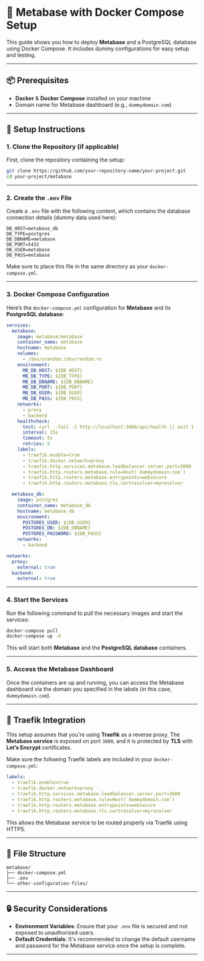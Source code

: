 # 🚀 Metabase with Docker Compose Setup

This guide shows you how to deploy **Metabase** and a PostgreSQL database using Docker Compose. It includes dummy configurations for easy setup and testing.

---

## 📦 Prerequisites

- **Docker** & **Docker Compose** installed on your machine
- Domain name for Metabase dashboard (e.g., `dummydomain.com`)

---

## 🔧 Setup Instructions

### 1. Clone the Repository (if applicable)

First, clone the repository containing the setup:

```bash
git clone https://github.com/your-repository-name/your-project.git
cd your-project/metabase
```

---

### 2. Create the `.env` File

Create a `.env` file with the following content, which contains the database connection details (dummy data used here):

```env
DB_HOST=metabase_db
DB_TYPE=postgres
DB_DBNAME=metabase
DB_PORT=5432
DB_USER=metabase
DB_PASS=metabase
```

Make sure to place this file in the same directory as your `docker-compose.yml`.

---

### 3. Docker Compose Configuration

Here’s the `docker-compose.yml` configuration for **Metabase** and its **PostgreSQL database**:

```yaml
services:
  metabase:
    image: metabase/metabase
    container_name: metabase
    hostname: metabase
    volumes:
      - /dev/urandom:/dev/random:ro
    environment:
      MB_DB_HOST: ${DB_HOST}
      MB_DB_TYPE: ${DB_TYPE}
      MB_DB_DBNAME: ${DB_DBNAME}
      MB_DB_PORT: ${DB_PORT}
      MB_DB_USER: ${DB_USER}
      MB_DB_PASS: ${DB_PASS}
    networks:
      - proxy
      - backend
    healthcheck:
      test: curl --fail -I http://localhost:3000/api/health || exit 1
      interval: 15s
      timeout: 5s
      retries: 5
    labels:
      - traefik.enable=true
      - traefik.docker.network=proxy
      - traefik.http.services.metabase.loadbalancer.server.port=3000
      - traefik.http.routers.metabase.rule=Host(`dummydomain.com`)
      - traefik.http.routers.metabase.entrypoints=websecure
      - traefik.http.routers.metabase.tls.certresolver=myresolver

  metabase_db:
    image: postgres
    container_name: metabase_db
    hostname: metabase_db
    environment:
      POSTGRES_USER: ${DB_USER}
      POSTGRES_DB: ${DB_DBNAME}
      POSTGRES_PASSWORD: ${DB_PASS}
    networks:
      - backend

networks:
  proxy:
    external: true
  backend:
    external: true
```

---

### 4. Start the Services

Run the following command to pull the necessary images and start the services:

```bash
docker-compose pull
docker-compose up -d
```

This will start both **Metabase** and the **PostgreSQL database** containers.

---

### 5. Access the Metabase Dashboard

Once the containers are up and running, you can access the Metabase dashboard via the domain you specified in the labels (in this case, `dummydomain.com`).

---

## 🧩 Traefik Integration

This setup assumes that you're using **Traefik** as a reverse proxy. The **Metabase service** is exposed on port `3000`, and it is protected by **TLS** with **Let’s Encrypt** certificates.

Make sure the following Traefik labels are included in your `docker-compose.yml`:

```yaml
labels:
  - traefik.enable=true
  - traefik.docker.network=proxy
  - traefik.http.services.metabase.loadbalancer.server.port=3000
  - traefik.http.routers.metabase.rule=Host(`dummydomain.com`)
  - traefik.http.routers.metabase.entrypoints=websecure
  - traefik.http.routers.metabase.tls.certresolver=myresolver
```

This allows the Metabase service to be routed properly via Traefik using HTTPS.

---

## 📁 File Structure

```
metabase/
├── docker-compose.yml
├── .env
└── other-configuration-files/
```

---

## 🔒 Security Considerations

- **Environment Variables**: Ensure that your `.env` file is secured and not exposed to unauthorized users.
- **Default Credentials**: It's recommended to change the default username and password for the Metabase service once the setup is complete.

---
